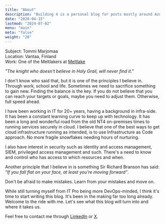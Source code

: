 ```yaml
---
title: "About"
description: "Building 4 is a personal blog for posts mostly around Azure, DevOps, Kubernetes, Powershell, security and whatever I feel like is worth writing."
date: "2020-04-15"
lastmod: "2024-07-02"
menu: "main"
meta: "false"
weight: "20"
---
```

Subject: Tommi Marjomaa  
Location: Vantaa, Finland  
Work: One of the Meltlakers at [Meltlake](https://www.meltlake.com)

_"The knight who doesn't believe in Holy Grail, will never find it."_

I don't know who said that, but it is one of the principles I believe in. Through work, school and life. Sometimes we need to sacrifice something to gain new. Finding the balance is the key. If you do not believe that you can reach your targets or goals, maybe you need to adjust them. Otherwise, full speed ahead.
  
I have been working in IT for 20+ years, having a background in infra-side. It has been a constant learning curve to keep up with technology. It has been a long and wonderful road from the old NT4 on-premises times to running services securely in cloud. I believe that one of the best ways to get cloud infrastructure running as intended, is to use Infrastructure as Code approach. No more fragile snowflakes needing hours of nurturing.

I also have interest in security such as identity and access management, SIEM, privileged access management and such. There's a need to know and control who has access to which resources and when.

Another principle that I believe in is something Sir Richard Branson has said: _"If you fall flat on your face, at least you’re moving forward"_.

Don't be afraid to make mistakes. Learn from your mistakes and move on.

While still turning myself from IT Pro being more DevOps-minded, I think it's time to start writing this blog. It's been in the making far too long already. Welcome to the ride with me. Let's see what this blog will turn into and where it takes us.

Feel free to contact me through [LinkedIn](https://linkedin.com/in/tommimarjomaa) or [X](https://x.com/tommimarjomaa).

